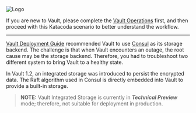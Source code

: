 <img src="https://s3-us-west-1.amazonaws.com/education-yh/Vault_Icon_FullColor.png" alt="Logo"/>

If you are new to Vault, please complete the [Vault Operations](https://www.katacoda.com/hashicorp/scenarios/vault-operations) first, and then proceed with this Katacoda scenario to better understand the workflow.

-----

[Vault Deployment Guide](https://learn.hashicorp.com/vault/day-one/ops-reference-architecture) recommended Vault to use [Consul](https://www.consul.io/) as its storage backend. The challenge is that when Vault encounters an outage, the root cause may be the storage backend. Therefore, you had to troubleshoot two different system to bring Vault to a healthy state.

In Vault 1.2, an integrated storage was introduced to persist the encrypted data. The Raft algorithm used in Consul is directly embedded into Vault to provide a built-in storage.

> **NOTE:** Vault Integrated Storage is currently in ***Technical Preview*** mode; therefore, not suitable for deployment in production.
